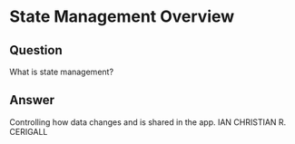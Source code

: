 # State Management Overview

## Question
What is state management?
## Answer
Controlling how data changes and is shared in the app.
IAN CHRISTIAN R. CERIGALL